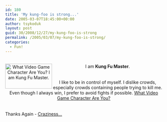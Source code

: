```yaml
---
id: 180
title: 'My kung-foo is strong...'
date: 2005-03-07T18:45:00+00:00
author: tsykoduk
layout: post
guid: 30/2008/12/27/my-kung-foo-is-strong
permalink: /2005/03/07/my-kung-foo-is-strong/
categories:
  - Fun!
---
```

<center><br /><a HREF="http://quiz.ravenblack.net/videogame.pl"><img BORDER=0 ALIGN="LEFT" WIDTH=150 HEIGHT=80 SRC="http://quiz.ravenblack.net/videogame/15.png" ALT="What Video Game Character Are You? I am Kung Fu Master." /></a>I am <b>Kung Fu Master</b>.<br /><br /><br />I like to be in control of myself. I dislike crowds, especially crowds containing people trying to kill me. Even though I always win, I prefer to avoid fights if possible. <a HREF="http://quiz.ravenblack.net/videogame.pl">What Video Game Character Are You?</a></center><br /><br />Thanks Again - <a href=http://emilyscraziness.blogspot.com/>Craziness...